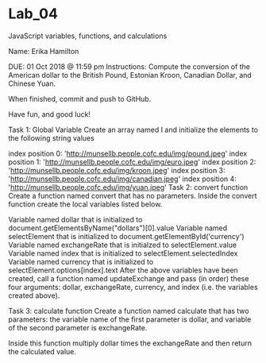 # Lab_04
JavaScript variables, functions, and calculations

Name: Erika Hamilton

DUE: 01 Oct 2018 @ 11:59 pm
Instructions:
Compute the conversion of the American dollar to the British Pound, Estonian Kroon, Canadian Dollar, and Chinese Yuan.

When finished, commit and push to GitHub.

Have fun, and good luck!

Task 1: Global Variable
Create an array named I and initialize the elements to the following string values

index position 0: 'http://munsellb.people.cofc.edu/img/pound.jpeg'
index position 1: 'http://munsellb.people.cofc.edu/img/euro.jpeg'
index position 2: 'http://munsellb.people.cofc.edu/img/kroon.jpeg'
index position 3: 'http://munsellb.people.cofc.edu/img/canadian.jpeg'
index position 4: 'http://munsellb.people.cofc.edu/img/yuan.jpeg'
Task 2: convert function
Create a function named convert that has no parameters. Inside the convert function create the local variables listed below.

Variable named dollar that is initialized to document.getElementsByName("dollars")[0].value
Variable named selectElement that is initialized to document.getElementById('currency')
Variable named exchangeRate that is initialzed to selectElement.value
Variable named index that is initialized to selectElement.selectedIndex
Variable named currency that is initialized to selectElement.options[index].text
After the above variables have been created, call a function named updateExchange and pass (in order) these four arguments: dollar, exchangeRate, currency, and index (i.e. the variables created above).

Task 3: calculate function
Create a function named calculate that has two parameters: the variable name of the first parameter is dollar, and variable of the second parameter is exchangeRate.

Inside this function multiply dollar times the exchangeRate and then return the calculated value.
